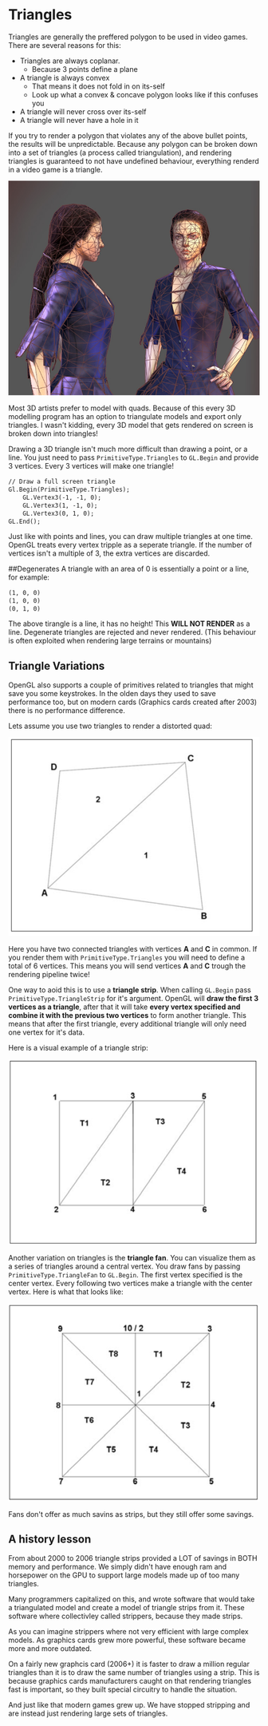 # Triangles
Triangles are generally the preffered polygon to be used in video games. There are several reasons for this:

* Triangles are always coplanar.
  * Because 3 points define a plane
* A triangle is always convex
  * That means it does not fold in on its-self 
  * Look up what a convex & concave polygon looks like if this confuses you
* A triangle will never cross over its-self
* A triangle will never have a hole in it

If you try to render a polygon that violates any of the above bullet points, the results will be unpredictable. Because any polygon can be broken down into a set of triangles (a process called triangulation), and rendering triangles is guaranteed to not have undefined behaviour, everything renderd in a video game is a triangle.

![TRIANGULATED](triangles.jpg)

Most 3D artists prefer to model with quads. Because of this every 3D modelling program has an option to triangulate models and export only triangles. I wasn't kidding, every 3D model that gets rendered on screen is broken down into triangles!

Drawing a 3D triangle isn't much more difficult than drawing a point, or a line. You just need to pass ```PrimitiveType.Triangles``` to ```GL.Begin``` and provide 3 vertices. Every 3 vertices will make one triangle!

```
// Draw a full screen triangle
Gl.Begin(PrimitiveType.Triangles);
    GL.Vertex3(-1, -1, 0);
    GL.Vertex3(1, -1, 0);
    GL.Vertex3(0, 1, 0);
GL.End();
```

Just like with points and lines, you can draw multiple triangles at one time. OpenGL treats every vertex tripple as a seperate triangle. If the number of vertices isn't a multiple of 3, the extra vertices are discarded.

##Degenerates
A triangle with an area of 0 is essentially a point or a line, for example:

```
(1, 0, 0)
(1, 0, 0)
(0, 1, 0)
```

The above tirangle is a line, it has no height! This __WILL NOT RENDER__ as a line. Degenerate triangles are rejected and never rendered. (This behaviour is often exploited when rendering large terrains or mountains)

## Triangle Variations
OpenGL also supports a couple of primitives related to triangles that might save you some keystrokes. In the olden days they used to save performance too, but on modern cards (Graphics cards created after 2003) there is no performance difference.

Lets assume you use two triangles to render a distorted quad:

![TRIANGULATED](tri-quad.png)

Here you have two connected triangles with vertices __A__ and __C__ in common. If you render them with ```PrimitiveType.Triangles``` you will need to define a total of 6 vertices. This means you will send vertices __A__ and __C__ trough the rendering pipeline twice! 

One way to aoid this is to use a __triangle strip__. When calling ```GL.Begin``` pass ```PrimitiveType.TriangleStrip``` for it's argument. OpenGL will __draw the first 3 vertices as a triangle__, after that it will take __every vertex specified and combine it with the previous two vertices__ to form another triangle. This means that after the first triangle, every additional triangle will only need one vertex for it's data.

Here is a visual example of a triangle strip:

![STRIP](strip.png)

Another variation on triangles is the __triangle fan__. You can visualize them as a series of triangles around a central vertex. You draw fans by passing ```PrimitiveType.TriangleFan``` to ```GL.Begin```. The first vertex specified is the center vertex. Every following two vertices make a triangle with the center vertex. Here is what that looks like:

![FAN](fan.png)

Fans don't offer as much savins as strips, but they still offer some savings.

## A history lesson
From about 2000 to 2006 triangle strips provided a LOT of savings in BOTH memory and performance. We simply didn't have enough ram and horsepower on the GPU to support large models made up of too many triangles.

Many programmers capitalized on this, and wrote software that would take a triangulated model and create a model of triangle strips from it. These software where collectivley called strippers, because they made strips.

As you can imagine strippers where not very efficient with large complex models. As graphics cards grew more powerful, these software became more and more outdated.

On a fairly new graphcis card (2006+) it is faster to draw a million regular triangles than it is to draw the same number of triangles using a strip. This is because graphics cards manufacturers caught on that rendering triangles fast is important, so they built special circuitry to handle the situation.

And just like that modern games grew up. We have stopped stripping and are instead just rendering large sets of triangles.